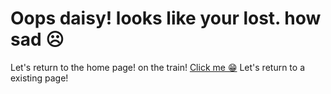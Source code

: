 # Oops daisy! looks like your lost. how sad ☹️

Let's return to the home page! on the train!
[Click me 😁](https://pastequation922.github.io/PastsProjects/)
Let's return to a existing page!
